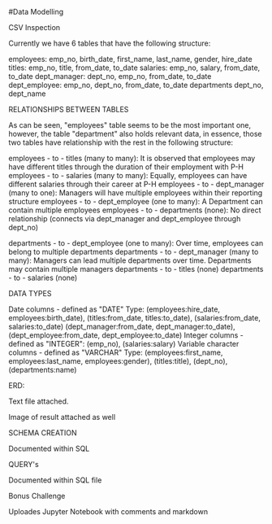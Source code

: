#Data Modelling

CSV Inspection

Currently we have 6 tables that have the following structure:

employees: emp_no, birth_date, first_name, last_name, gender, hire_date
titles: emp_no, title, from_date, to_date
salaries: emp_no, salary, from_date, to_date
dept_manager: dept_no, emp_no, from_date, to_date
dept_employee: emp_no, dept_no, from_date, to_date
departments dept_no, dept_name
  

RELATIONSHIPS BETWEEN TABLES

As can be seen, "employees" table seems to be the most important one, however, the table "department" also holds relevant data, in essence, those two tables have relationship with the rest in the following structure:

employees - to - titles (many to many): It is observed that employees may have different titles through the duration of their employment with P-H
employees - to - salaries (many to many): Equally, employees can have different salaries through their career at P-H
employees - to - dept_manager (many to one): Managers will have multiple employees within their reporting structure
employees - to - dept_employee (one to many): A Department can contain multiple employees
employees - to - departments (none): No direct relationship (connects via dept_manager and dept_employee through dept_no)


departments - to - dept_employee (one to many): Over time, employees can belong to multiple departments
departments - to - dept_manager (many to many): Managers can lead multiple departments over time. Departments may contain multiple managers
departments - to - titles (none)
departments - to - salaries (none)

DATA TYPES

Date columns - defined as "DATE" Type: (employees:hire_date, employees:birth_date), (titles:from_date, titles:to_date), (salaries:from_date, salaries:to_date) (dept_manager:from_date, dept_manager:to_date), (dept_employee:from_date, dept_employee:to_date)
Integer columns - defined as "INTEGER": (emp_no), (salaries:salary)
Variable character columns - defined as "VARCHAR" Type: (employees:first_name, employees:last_name, employees:gender), (titles:title), (dept_no), (departments:name)



ERD:

Text file  attached.

Image of result attached as well

SCHEMA CREATION

Documented within SQL

QUERY's

Documented within SQL file

Bonus Challenge

Uploades Jupyter Notebook with comments and markdown



